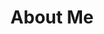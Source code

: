 ---
layout: default
img: codescreen.png
category: Services
title: About Me <br> 
description: |
  <p class="lead">
    Thanks for visitng my page. I'm a web developer always on the look out for new challenges. 
  <p class="lead">My passion is bringing ideas to life which aid and help make the world a better place through technology.</p>
  <p class="lead">Languages
    Ruby | Javascript
    <br> 
    Frameworks 
    Rails 
    <br>
    My Tools 
    Trello | Balsamiq | Sublime 
    Please do take a look at my projects below 
  </p>

---